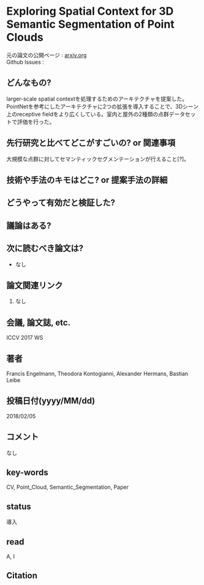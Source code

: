 # Exploring Spatial Context for 3D Semantic Segmentation of Point Clouds

元の論文の公開ページ : [arxiv.org](https://arxiv.org/abs/1802.01500)  
Github Issues : 

## どんなもの?
larger-scale spatial contextを処理するためのアーキテクチャを提案した。PointNetを参考にしたアーキテクチャに2つの拡張を導入することで、3Dシーン上のreceptive fieldをより広くしている。室内と屋外の2種類の点群データセットで評価を行った。

## 先行研究と比べてどこがすごいの? or 関連事項
大規模な点群に対してセマンティックセグメンテーションが行えること[?]。

## 技術や手法のキモはどこ? or 提案手法の詳細

## どうやって有効だと検証した?

## 議論はある?

## 次に読むべき論文は?
- なし

## 論文関連リンク
1. なし

## 会議, 論文誌, etc.
ICCV 2017 WS

## 著者
Francis Engelmann, Theodora Kontogianni, Alexander Hermans, Bastian Leibe

## 投稿日付(yyyy/MM/dd)
2018/02/05

## コメント
なし

## key-words
CV, Point_Cloud, Semantic_Segmentation, Paper

## status
導入

## read
A, I

## Citation
